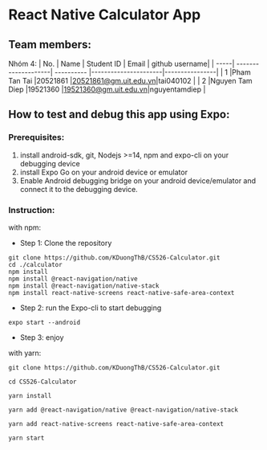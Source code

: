 # React Native Calculator App 

## Team members:
Nhóm 4: 
| No.  | Name                | Student ID | Email                | github username| 
| -----| --------------------| ---------- |----------------------|----------------|
| 1    |Pham Tan Tai         |20521861    |20521861@gm.uit.edu.vn|tai040102       |
| 2    |Nguyen Tam Diep      |19521360    |19521360@gm.uit.edu.vn|nguyentamdiep   |

## How to test and debug this app using Expo:
### Prerequisites: 
1. install android-sdk, git, Nodejs >=14, npm and expo-cli on your debugging device
2. install Expo Go on your android device or emulator
3. Enable Android debugging bridge on your android device/emulator and connect it to the debugging device.
### Instruction:

with npm:

* Step 1: Clone the repository

```
git clone https://github.com/KDuongThB/CS526-Calculator.git
cd ./calculator
npm install
npm install @react-navigation/native
npm install @react-navigation/native-stack
npm install react-native-screens react-native-safe-area-context

``` 
* Step 2: run the Expo-cli to start debugging
```
expo start --android
```
* Step 3: enjoy

with yarn:
```
git clone https://github.com/KDuongThB/CS526-Calculator.git

cd CS526-Calculator

yarn install

yarn add @react-navigation/native @react-navigation/native-stack

yarn add react-native-screens react-native-safe-area-context

yarn start
```



